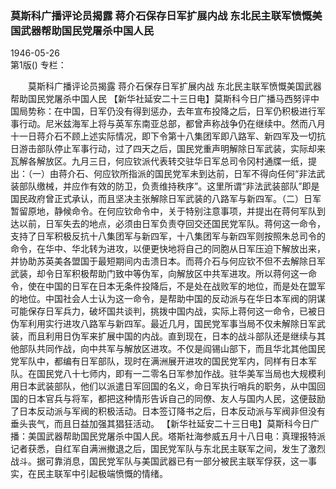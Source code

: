 ### 莫斯科广播评论员揭露  蒋介石保存日军扩展内战  东北民主联军愤慨美国武器帮助国民党屠杀中国人民  

1946-05-26  
第1版()
专栏：

　　莫斯科广播评论员揭露
    蒋介石保存日军扩展内战
    东北民主联军愤慨美国武器帮助国民党屠杀中国人民
    【新华社延安二十三日电】莫斯科今日广播马西努评中国局势称：在中国，日军仍没有得到惩办，去年宣布投降之后，日军仍积极进行军事行动。尼米兹海军上将与英军东南亚总部，都曾声称战争仍在继续中。然而八月十一日蒋介石不顾上述实际情况，即下令第十八集团军即八路军、新四军及一切抗日游击部队停止军事行动，过了四天之后，国民党重声明解除日军武装，实际却来瓦解各解放区。九月三日，何应钦派代表转交驻华日军总司令冈村通牒一纸，提出：（一）由蒋介石、何应钦所指派的国民党军未到达前，日军不得向任何“非法武装部队缴械，并应作有效的防卫，负责维持秩序”。这里所谓“非法武装部队”即是国民政府曾正式承认，而且坚决主张解除日军武装的八路军与新四军。（二）日军暂留原地，静候命令。在何应钦命令中，关于特别注意事项，并提出在蒋何军队到达以前，日军失去的地点，必须由日军负责夺回交还国民党军队。蒋何这一命令，支持了日军积极反抗十八集团军与新四军，十八集团军与新四军则按照朱总司令的命令，在华中、华北转为进攻，以便更快地将自己的同胞从日军压迫下解放出来，并协助苏英美各盟国于最短期间内击溃日本。而蒋介石与何应钦不但不去解除日军武装，却令日军积极帮助门致中等伪军，向解放区中共军进攻。所以蒋何这一命令，使在中国的日军在日本无条件投降后，不是处在战败军的地位，而是处在盟军的地位。中国社会人士认为这一命令，是帮助中国的反动派与在华日本军阀的阴谋可能保存日军兵力，破坏国共谈判，挑拨中国内战，实际上蒋何这一命令，已被日伪军利用实行进攻八路军与新四军。最近几月，国民党军事当局不仅未解除日军武装，而且利用日伪军来扩展中国的内战。直到现在，日本的战斗部队还是继续与其他部队共同作战，向中共军与解放区进攻。不仅是阎锡山部下，而且华北其他国民党军队中，都编有日军部队，现时在满洲展开进攻的国民党军内，同样有日本军队。在国民党八十七师内，即有一二零名日军参加作战。驻华美军当局也大规模利用日本武装部队，他们以派遣日军回国的名义，命日军执行哨兵的职务，从中国回国的日本官兵与将军，都把这种情形告诉自己的同僚、友人与国内人民，这便鼓励了日本反动派与军阀的积极活动。日本签订降书之后，日本反动派与军阀非但没有垂头丧气，而且日益加强其猖狂活动。
    【新华社延安二十三日电】莫斯科今日广播：美国武器帮助国民党屠杀中国人民。塔斯社海参威五月十八日电：真理报特派记者获悉，自红军自满洲撤退之后，国民党军队与东北民主联军之间，发生了激烈战斗。据可靠消息，国民党军队与美国武器已有一部分被民主联军俘获，这一事实，在民主联军中引起极端愤慨的情绪。  
